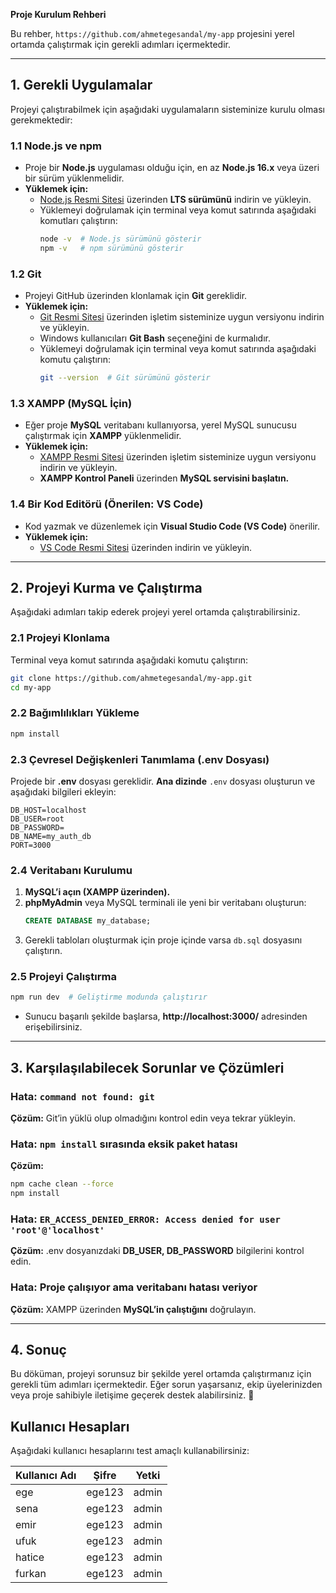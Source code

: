 **Proje Kurulum Rehberi**

Bu rehber, `https://github.com/ahmetegesandal/my-app` projesini yerel ortamda çalıştırmak için gerekli adımları içermektedir.

---

## **1. Gerekli Uygulamalar**
Projeyi çalıştırabilmek için aşağıdaki uygulamaların sisteminize kurulu olması gerekmektedir:

### **1.1 Node.js ve npm**
- Proje bir **Node.js** uygulaması olduğu için, en az **Node.js 16.x** veya üzeri bir sürüm yüklenmelidir.
- **Yüklemek için:**
  - [Node.js Resmi Sitesi](https://nodejs.org/) üzerinden **LTS sürümünü** indirin ve yükleyin.
  - Yüklemeyi doğrulamak için terminal veya komut satırında aşağıdaki komutları çalıştırın:
    ```bash
    node -v  # Node.js sürümünü gösterir
    npm -v   # npm sürümünü gösterir
    ```

### **1.2 Git**
- Projeyi GitHub üzerinden klonlamak için **Git** gereklidir.
- **Yüklemek için:**
  - [Git Resmi Sitesi](https://git-scm.com/) üzerinden işletim sisteminize uygun versiyonu indirin ve yükleyin.
  - Windows kullanıcıları **Git Bash** seçeneğini de kurmalıdır.
  - Yüklemeyi doğrulamak için terminal veya komut satırında aşağıdaki komutu çalıştırın:
    ```bash
    git --version  # Git sürümünü gösterir
    ```

### **1.3 XAMPP (MySQL İçin)**
- Eğer proje **MySQL** veritabanı kullanıyorsa, yerel MySQL sunucusu çalıştırmak için **XAMPP** yüklenmelidir.
- **Yüklemek için:**
  - [XAMPP Resmi Sitesi](https://www.apachefriends.org/) üzerinden işletim sisteminize uygun versiyonu indirin ve yükleyin.
  - **XAMPP Kontrol Paneli** üzerinden **MySQL servisini başlatın.**

### **1.4 Bir Kod Editörü (Önerilen: VS Code)**
- Kod yazmak ve düzenlemek için **Visual Studio Code (VS Code)** önerilir.
- **Yüklemek için:**
  - [VS Code Resmi Sitesi](https://code.visualstudio.com/) üzerinden indirin ve yükleyin.

---

## **2. Projeyi Kurma ve Çalıştırma**
Aşağıdaki adımları takip ederek projeyi yerel ortamda çalıştırabilirsiniz.

### **2.1 Projeyi Klonlama**
Terminal veya komut satırında aşağıdaki komutu çalıştırın:
```bash
git clone https://github.com/ahmetegesandal/my-app.git
cd my-app
```

### **2.2 Bağımlılıkları Yükleme**
```bash
npm install
```

### **2.3 Çevresel Değişkenleri Tanımlama (.env Dosyası)**
Projede bir **.env** dosyası gereklidir. **Ana dizinde** `.env` dosyası oluşturun ve aşağıdaki bilgileri ekleyin:
```env
DB_HOST=localhost
DB_USER=root
DB_PASSWORD=
DB_NAME=my_auth_db
PORT=3000
```

### **2.4 Veritabanı Kurulumu**
1. **MySQL’i açın (XAMPP üzerinden).**
2. **phpMyAdmin** veya MySQL terminali ile yeni bir veritabanı oluşturun:
   ```sql
   CREATE DATABASE my_database;
   ```
3. Gerekli tabloları oluşturmak için proje içinde varsa `db.sql` dosyasını çalıştırın.

### **2.5 Projeyi Çalıştırma**
```bash
npm run dev  # Geliştirme modunda çalıştırır
```
- Sunucu başarılı şekilde başlarsa, **http://localhost:3000/** adresinden erişebilirsiniz.

---

## **3. Karşılaşılabilecek Sorunlar ve Çözümleri**

### **Hata: `command not found: git`**
**Çözüm:** Git’in yüklü olup olmadığını kontrol edin veya tekrar yükleyin.

### **Hata: `npm install` sırasında eksik paket hatası**
**Çözüm:**
```bash
npm cache clean --force
npm install
```

### **Hata: `ER_ACCESS_DENIED_ERROR: Access denied for user 'root'@'localhost'`**
**Çözüm:** .env dosyanızdaki **DB_USER, DB_PASSWORD** bilgilerini kontrol edin.

### **Hata: Proje çalışıyor ama veritabanı hatası veriyor**
**Çözüm:** XAMPP üzerinden **MySQL’in çalıştığını** doğrulayın.

---

## **4. Sonuç**
Bu döküman, projeyi sorunsuz bir şekilde yerel ortamda çalıştırmanız için gerekli tüm adımları içermektedir. Eğer sorun yaşarsanız, ekip üyelerinizden veya proje sahibiyle iletişime geçerek destek alabilirsiniz. 🚀

## Kullanıcı Hesapları

Aşağıdaki kullanıcı hesaplarını test amaçlı kullanabilirsiniz:

| Kullanıcı Adı | Şifre  | Yetki  |
|--------------|--------|--------|
| ege         | ege123 | admin  |
| sena        | ege123 | admin  |
| emir        | ege123 | admin  |
| ufuk        | ege123 | admin  |
| hatice      | ege123 | admin  |
| furkan      | ege123 | admin  |


